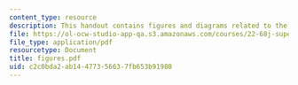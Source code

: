 ```yaml
---
content_type: resource
description: This handout contains figures and diagrams related to the lectures.
file: https://ol-ocw-studio-app-qa.s3.amazonaws.com/courses/22-68j-superconducting-magnets-spring-2003/c2c0bda2ab14477356637fb653b91980_figures.pdf
file_type: application/pdf
resourcetype: Document
title: figures.pdf
uid: c2c0bda2-ab14-4773-5663-7fb653b91980
---
```

